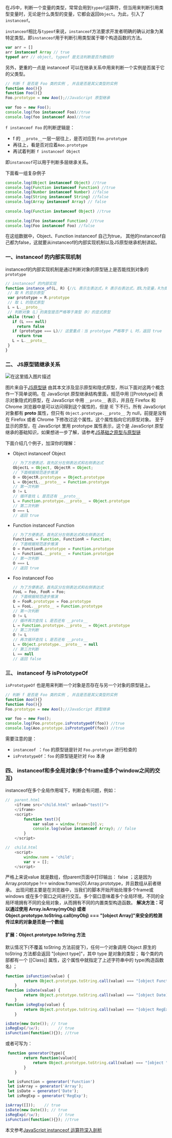 在JS中，判断一个变量的类型，常常会用到`typeof`运算符，但当用来判断引用类型变量时，无论是什么类型的变量，它都会返回`Object`。为此，引入了`instanceof`。

`instanceof`相比与`typeof`来说，`instanceof`方法要求开发者明确的确认对象为某特定类型。即`instanceof`用于判断引用类型属于哪个构造函数的方法。

```js
var arr = []
arr instanceof Array // true
typeof arr // object, typeof 是无法判断是否为数组的
```

另外，更重的一点是 instanceof 可以在继承关系中用来判断一个实例是否属于它的父类型。

```js
// 判断 f 是否是 Foo 类的实例 , 并且是否是其父类型的实例
function Aoo(){} 
function Foo(){} 
Foo.prototype = new Aoo();//JavaScript 原型继承
 
var foo = new Foo(); 
console.log(foo instanceof Foo)//true 
console.log(foo instanceof Aoo)//true
```

`f instanceof Foo` 的判断逻辑是：

- f 的 `__proto__`一层一层往上，是否对应到 `Foo.prototype`
- 再往上，看是否对应着`Aoo.prototype`
- 再试着判断 `f instanceof Object`

即`instanceof`可以用于判断多层继承关系。

下面看一组复杂例子

```js
console.log(Object instanceof Object) //true 
console.log(Function instanceof Function) //true 
console.log(Number instanceof Number) //false 
console.log(String instanceof String) //false 
console.log(Array instanceof Array) // false
 
console.log(Function instanceof Object) //true 
 
console.log(Foo instanceof Function) //true 
console.log(Foo instanceof Foo) //false
```

在这组数据中，Object、Function instanceof 自己为true， 其他的instanceof自己都为false，这就要从instanceof的内部实现机制以及JS原型继承机制讲起。

### 一、instanceof 的内部实现机制

   instanceof的内部实现机制是通过判断对象的原型链上是否能找到对象的 `prototype`

   ```js
   // instanceof 的内部实现 
   function instance_of(L, R) {//L 表示左表达式，R 表示右表达式，即L为变量，R为类型
    // 取 R 的显示原型
    var prototype = R.prototype
    // 取 L 的隐式原型
    L = L.__proto__
    // 判断对象（L）的类型是否严格等于类型（R）的显式原型
    while (true) { 
      if (L === null) 
        return false
      if (prototype === L)// 这里重点：当 prototype 严格等于 L 时，返回 true 
        return true
      L = L.__proto__
    } 
   }
   ```



### 二、 JS原型链继承关系

   ![在这里插入图片描述](https://img-blog.csdnimg.cn/20181212154458880.jpg?x-oss-process=image/watermark,type_ZmFuZ3poZW5naGVpdGk,shadow_10,text_aHR0cHM6Ly9ibG9nLmNzZG4ubmV0L2x1bmFoYWlqaWFv,size_16,color_FFFFFF,t_70)

   图片来自于[JS原型链](http://www.mollypages.org/tutorials/js.mp)
   由其本文涉及显示原型和隐式原型，所以下面对这两个概念作一下简单说明。在 JavaScript 原型继承结构里面，规范中用 [[Prototype]] 表示对象隐式的原型，在 JavaScript 中用 `__proto__` 表示，并且在 Firefox 和 Chrome 浏览器中是可以访问得到这个属性的，但是 IE 下不行。所有 JavaScript 对象都有 __proto__ 属性，但只有 `Object.prototype.__proto__` 为 null，前提是没有在 Firefox 或者 Chrome 下修改过这个属性。这个属性指向它的原型对象。 至于显示的原型，在 JavaScript 里用 prototype 属性表示，这个是 JavaScript 原型继承的基础知识，如果想进一步了解，请参考[JS基础之原型与原型链](https://blog.csdn.net/lunahaijiao/article/details/84974465)

   下面介绍几个例子，加深你的理解：

   - Object instanceof Object

     ```js
     // 为了方便表述，首先区分左侧表达式和右侧表达式
     ObjectL = Object, ObjectR = Object; 
     // 下面根据规范逐步推演
     O = ObjectR.prototype = Object.prototype 
     L = ObjectL.__proto__ = Function.prototype 
     // 第一次判断
     O != L 
     // 循环查找 L 是否还有 __proto__ 
     L = Function.prototype.__proto__ = Object.prototype 
     // 第二次判断
     O === L 
     // 返回 true
     ```

   - Function instanceof Function

     ```js
     // 为了方便表述，首先区分左侧表达式和右侧表达式
     FunctionL = Function, FunctionR = Function; 
     // 下面根据规范逐步推演
     O = FunctionR.prototype = Function.prototype 
     L = FunctionL.__proto__ = Function.prototype 
     // 第一次判断
     O === L 
     // 返回 true
     ```

   - Foo instanceof Foo

     ```js
     // 为了方便表述，首先区分左侧表达式和右侧表达式
     FooL = Foo, FooR = Foo; 
     // 下面根据规范逐步推演
     O = FooR.prototype = Foo.prototype 
     L = FooL.__proto__ = Function.prototype 
     // 第一次判断
     O != L 
     // 循环再次查找 L 是否还有 __proto__ 
     L = Function.prototype.__proto__ = Object.prototype 
     // 第二次判断
     O != L 
     // 再次循环查找 L 是否还有 __proto__ 
     L = Object.prototype.__proto__ = null 
     // 第三次判断
     L == null 
     // 返回 false
     ```



### 三、 instanceof 与 isPrototypeOf

`isPrototypeOf` 也是用来判断一个对象是否存在与另一个对象的原型链上。

```js
// 判断 f 是否是 Foo 类的实例 , 并且是否是其父类型的实例
function Aoo(){} 
function Foo(){} 
Foo.prototype = new Aoo();//JavaScript 原型继承
 
var foo = new Foo(); 
console.log(Foo.prototype.isPrototypeOf(foo)) //true 
console.log(Aoo.prototype.isPrototypeOf(foo)) //true
```

需要注意的是：

- `instanceof `：`foo` 的原型链是针对 `Foo.prototype` 进行检查的
- `isPrototypeOf`：`foo` 的原型链是针对 `Foo` 本身

     
### 四、 instanceof和多全局对象(多个frame或多个window之间的交互)
instanceof在多个全局作用域下，判断会有问题，例如：
```js
//  parent.html
	<iframe src="child.html" onload="test()">
	</iframe>
    <script>
        function test(){
            var value = window.frames[0].v;
            console.log(value instanceof Array); // false
        }
    </script>
```
```js
//  child.html
    <script>
        window.name = 'child';
        var v = [];
    </script>
```
严格上来说value 就是数组，但parent页面中打印输出： false ；这是因为 Array.prototype !== window.frames[0].Array.prototype，并且数组从前者继承。
出现问题主要是在浏览器中，当我们的脚本开始开始处理多个frame或windows 或在多个窗口之间进行交互。多个窗口意味着多个全局环境，不同的全局环境拥有不同的全局对象，从而拥有不同的内置类型构造函数。
**解决方法：可以通过使用 Array.isArray(myObj) 或者Object.prototype.toString.call(myObj) === "[object Array]"来安全的检测传过来的对象是否是一个数组**

#### 扩展：Object.prototype.toString 方法
默认情况下(不覆盖 toString 方法前提下)，任何一个对象调用 Object 原生的 toString 方法都会返回 "[object type]"，其中 type 是对象的类型；
每个类的内部都有一个 [[Class]] 属性，这个属性中就指定了上述字符串中的 type(构造函数名) ；
```js
function isFunction(value) {
        return Object.prototype.toString.call(value) === "[object Function]"
    }
function isDate(value) {
        return Object.prototype.toString.call(value) === "[object Date]"
    }
function isRegExp(value) {
        return Object.prototype.toString.call(value) === "[object RegExp]"
    }

isDate(new Date()); // true
isRegExp(/\w/);        // true
isFunction(function(){}); //true
```
或者可写为：
```js
 function generator(type){
        return function(value){
            return Object.prototype.toString.call(value) === "[object "+ type +"]"
        }
    }

 let isFunction = generator('Function')
 let isArray = generator('Array');
 let isDate = generator('Date');
 let isRegExp = generator('RegExp');

isArray([]));    // true
isDate(new Date()); // true
isRegExp(/\w/);        // true
isFunction(function(){}); //true
```

   本文参考[JavaScript instanceof 运算符深入剖析](https://www.ibm.com/developerworks/cn/web/1306_jiangjj_jsinstanceof/)